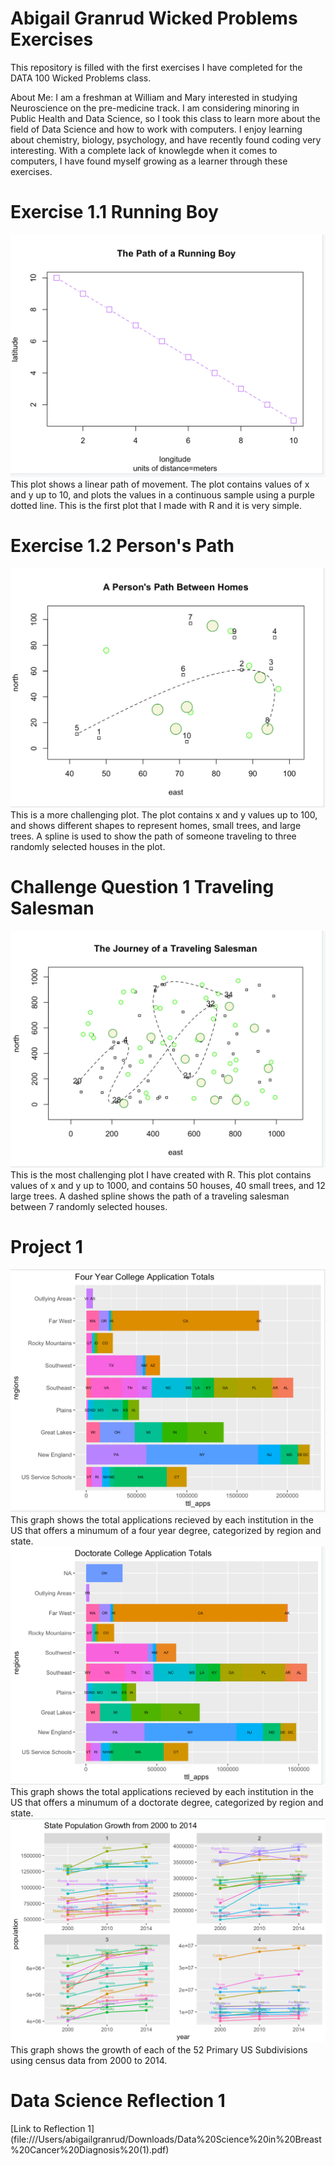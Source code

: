 # Abigail Granrud Wicked Problems Exercises
This repository is filled with the first exercises I have completed for the DATA 100 Wicked Problems class.


About Me: I am a freshman at William and Mary interested in studying Neuroscience on the pre-medicine track. I am considering minoring in Public Health and Data Science, so I took this class to learn more about the field of Data Science and how to work with computers. I enjoy learning about chemistry, biology, psychology, and have recently found coding very interesting. With a complete lack of knowlegde when it comes to computers, I have found myself growing as a learner through these exercises. 
# Exercise 1.1 Running Boy
![](runningboy.md.png)
This plot shows a linear path of movement. The plot contains values of x and y up to 10, and plots the values in a continuous sample using a purple dotted line. This is the first plot that I made with R and it is very simple. 
# Exercise 1.2 Person's Path 
![](PersonsPath.md.png)
This is a more challenging plot. The plot contains x and y values up to 100, and shows different shapes to represent homes, small trees, and large trees. A spline is used to show the path of someone traveling to three randomly selected houses in the plot. 
# Challenge Question 1 Traveling Salesman
![](Challengeq.md.png)
This is the most challenging plot I have created with R. This plot contains values of x and y up to 1000, and contains 50 houses, 40 small trees, and 12 large trees. A dashed spline shows the path of a traveling salesman between 7 randomly selected houses. 
# Project 1
![](FourYearCollegeAppTotals.png)
This graph shows the total applications recieved by each institution in the US that offers a minumum of a four year degree, categorized by region and state. 
![](DocCollegeAppTotals.png)
This graph shows the total applications recieved by each institution in the US that offers a minumum of a doctorate degree, categorized by region and state.
![](Project1Part2.png)
This graph shows the growth of each of the 52 Primary US Subdivisions using census data from 2000 to 2014. 
# Data Science Reflection 1
[Link to Reflection 1] (file:///Users/abigailgranrud/Downloads/Data%20Science%20in%20Breast%20Cancer%20Diagnosis%20(1).pdf)


